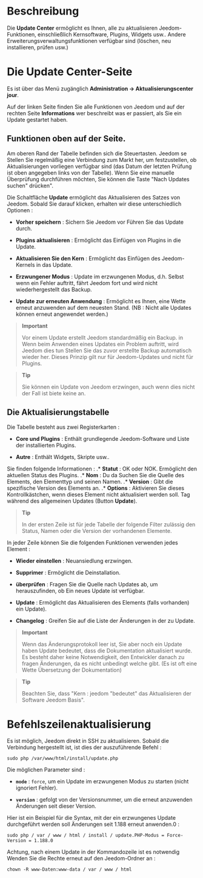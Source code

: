 Beschreibung 
===========

Die **Update Center** ermöglicht es Ihnen, alle zu aktualisieren
Jeedom-Funktionen, einschließlich Kernsoftware,
Plugins, Widgets usw.. Andere Erweiterungsverwaltungsfunktionen
verfügbar sind (löschen, neu installieren, prüfen usw.)

Die Update Center-Seite 
================================

Es ist über das Menü zugänglich **Administration → Aktualisierungscenter
jour**.

Auf der linken Seite finden Sie alle Funktionen von
Jeedom und auf der rechten Seite **Informations** wer beschreibt was er
passiert, als Sie ein Update gestartet haben.

Funktionen oben auf der Seite. 
---------------------------------

Am oberen Rand der Tabelle befinden sich die Steuertasten. Jeedom se
Stellen Sie regelmäßig eine Verbindung zum Markt her, um festzustellen, ob Aktualisierungen vorliegen
verfügbar sind (das Datum der letzten Prüfung ist oben angegeben
links von der Tabelle). Wenn Sie eine manuelle Überprüfung durchführen möchten,
Sie können die Taste "Nach Updates suchen" drücken".

Die Schaltfläche **Update** ermöglicht das Aktualisieren des Satzes von
Jeedom. Sobald Sie darauf klicken, erhalten wir diese unterschiedlich
Optionen :

-   **Vorher speichern** : Sichern Sie Jeedom vor
    Führen Sie das Update durch.

-   **Plugins aktualisieren** : Ermöglicht das Einfügen von Plugins in die
    Update.

-   **Aktualisieren Sie den Kern** : Ermöglicht das Einfügen des Jeedom-Kernels in
    das Update.

-   **Erzwungener Modus** : Update im erzwungenen Modus, d.h.
    Selbst wenn ein Fehler auftritt, fährt Jeedom fort und wird nicht wiederhergestellt
    das Backup.

-   **Update zur erneuten Anwendung** : Ermöglicht es Ihnen, eine Wette erneut anzuwenden
    auf dem neuesten Stand. (NB : Nicht alle Updates können erneut angewendet werden.)

> **Important**
>
> Vor einem Update erstellt Jeedom standardmäßig ein Backup. in
> Wenn beim Anwenden eines Updates ein Problem auftritt, wird Jeedom dies tun
> Stellen Sie das zuvor erstellte Backup automatisch wieder her. Dieses Prinzip
> gilt nur für Jeedom-Updates und nicht für Plugins.

> **Tip**
>
> Sie können ein Update von Jeedom erzwingen, auch wenn dies nicht der Fall ist
> biete keine an.

Die Aktualisierungstabelle 
---------------------------

Die Tabelle besteht aus zwei Registerkarten :

-   **Core und Plugins** : Enthält grundlegende Jeedom-Software und
    Liste der installierten Plugins.

-   **Autre** : Enthält Widgets, Skripte usw..

Sie finden folgende Informationen : \.* **Statut** : OK oder NOK.
Ermöglicht den aktuellen Status des Plugins. \.* **Nom** : Du da
Suchen Sie die Quelle des Elements, den Elementtyp und seinen Namen. \.*
**Version** : Gibt die spezifische Version des Elements an. \.* **Options** :
Aktivieren Sie dieses Kontrollkästchen, wenn dieses Element nicht aktualisiert werden soll.
Tag während des allgemeinen Updates (Button **Update**).

> **Tip**
>
> In der ersten Zeile ist für jede Tabelle der folgende Filter zulässig
> den Status, Namen oder die Version der vorhandenen Elemente.

In jeder Zeile können Sie die folgenden Funktionen verwenden
jedes Element :

-   **Wieder einstellen** : Neuansiedlung erzwingen.

-   **Supprimer** : Ermöglicht die Deinstallation.

-   **überprüfen** : Fragen Sie die Quelle nach Updates ab, um herauszufinden, ob
    Ein neues Update ist verfügbar.

-   **Update** : Ermöglicht das Aktualisieren des Elements (falls vorhanden)
    ein Update).

-   **Changelog** : Greifen Sie auf die Liste der Änderungen in der zu
    Update.

> **Important**
>
> Wenn das Änderungsprotokoll leer ist, Sie aber noch ein Update haben
> Update bedeutet, dass die Dokumentation aktualisiert wurde.
> Es besteht daher keine Notwendigkeit, den Entwickler danach zu fragen
> Änderungen, da es nicht unbedingt welche gibt. (Es ist oft eine Wette
> Übersetzung der Dokumentation)

> **Tip**
>
> Beachten Sie, dass &quot;Kern : jeedom &quot;bedeutet&quot; das Aktualisieren der Software
> Jeedom Basis".

Befehlszeilenaktualisierung 
================================

Es ist möglich, Jeedom direkt in SSH zu aktualisieren.
Sobald die Verbindung hergestellt ist, ist dies der auszuführende Befehl :

    sudo php /var/www/html/install/update.php

Die möglichen Parameter sind :

-   **`mode`** : `force`, um ein Update im erzwungenen Modus zu starten (nicht
    ignoriert Fehler).

-   **`version`** : gefolgt von der Versionsnummer, um die erneut anzuwenden
    Änderungen seit dieser Version.

Hier ist ein Beispiel für die Syntax, mit der ein erzwungenes Update durchgeführt werden soll
Änderungen seit 1.188 erneut anwenden.0 :

    sudo php / var / www / html / install / update.PHP-Modus = Force-Version = 1.188.0

Achtung, nach einem Update in der Kommandozeile ist es notwendig
Wenden Sie die Rechte erneut auf den Jeedom-Ordner an :

    chown -R www-Daten:www-data / var / www / html
